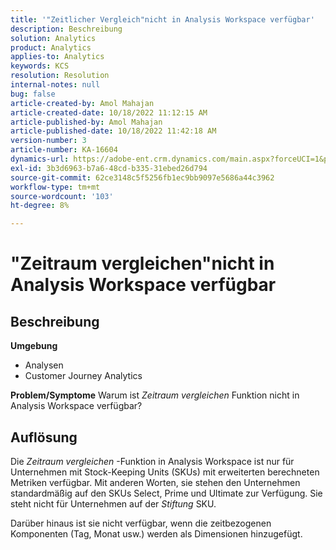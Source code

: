 ```yaml
---
title: '"Zeitlicher Vergleich"nicht in Analysis Workspace verfügbar'
description: Beschreibung
solution: Analytics
product: Analytics
applies-to: Analytics
keywords: KCS
resolution: Resolution
internal-notes: null
bug: false
article-created-by: Amol Mahajan
article-created-date: 10/18/2022 11:12:15 AM
article-published-by: Amol Mahajan
article-published-date: 10/18/2022 11:42:18 AM
version-number: 3
article-number: KA-16604
dynamics-url: https://adobe-ent.crm.dynamics.com/main.aspx?forceUCI=1&pagetype=entityrecord&etn=knowledgearticle&id=a99d38b4-d54e-ed11-bba2-0022480866ad
exl-id: 3b3d6963-b7a6-48cd-b335-31ebed26d794
source-git-commit: 62ce3148c5f5256fb1ec9bb9097e5686a44c3962
workflow-type: tm+mt
source-wordcount: '103'
ht-degree: 8%

---
```


# &quot;Zeitraum vergleichen&quot;nicht in Analysis Workspace verfügbar

## Beschreibung

<b>Umgebung</b>
- Analysen
- Customer Journey Analytics

<b>Problem/Symptome</b>
Warum ist *Zeitraum vergleichen* Funktion nicht in Analysis Workspace verfügbar?


## Auflösung


Die *Zeitraum vergleichen* -Funktion in Analysis Workspace ist nur für Unternehmen mit Stock-Keeping Units (SKUs) mit erweiterten berechneten Metriken verfügbar. Mit anderen Worten, sie stehen den Unternehmen standardmäßig auf den SKUs Select, Prime und Ultimate zur Verfügung. Sie steht nicht für Unternehmen auf der *Stiftung* SKU.

Darüber hinaus ist sie nicht verfügbar, wenn die zeitbezogenen Komponenten (Tag, Monat usw.) werden als Dimensionen hinzugefügt.
